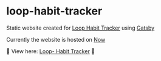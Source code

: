 # loop-habit-tracker

Static website created for [Loop Habit Tracker](https://github.com/iSoron/uhabits/) using [Gatsby](https://gatsbyjs.org)

Currently the website is hosted on [Now](https://zeit.co/home)

:rocket: View here: [Loop- Habit Tracker](https://www.youtube.com/watch?v=kdcdVVyizio) :rocket:
